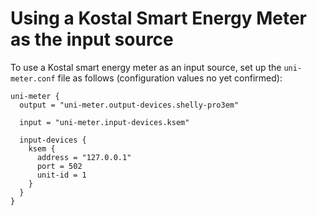 # Using a Kostal Smart Energy Meter as the input source

To use a Kostal smart energy meter as an input source, set up the `uni-meter.conf` file as
follows (configuration values no yet confirmed):

```hocon
uni-meter {
  output = "uni-meter.output-devices.shelly-pro3em"

  input = "uni-meter.input-devices.ksem"
  
  input-devices {
    ksem {
      address = "127.0.0.1"
      port = 502
      unit-id = 1
    }
  }  
}
```
